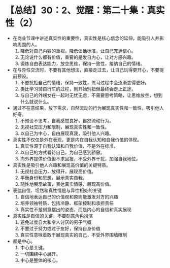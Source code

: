 # 【总结】30：2、觉醒：第二十集：真实性（2）

-   在商业节课中讲述真实性的重要性，真实性是核心信念的延伸，能吸引人并影响周围的人。
    1.  降低对自己内容的重视，降低谈话标准，让自己充满信心。
    2.  无论说什么都有价值，重要的是发自内心，让对方感兴趣。
    3.  锻炼自由表达能力，放空思维，保持一致性，接纳自己的情绪。
-   在与异性交流时，不要有其他想法，直接走过去，让自己玩得更开心，不要提前预设。
    1.  不要抗拒自己的情绪，保持一致性，练习过程中会逐渐变得更好。
    2.  类比学习骑自行车的过程，刚开始别扭但最终会走上正途。
    3.  与自己的外甥女在一起时无忧无虑，不需要思考策略，让思维放空，想到什么就说什么。
-   通过不在意结果，放下需求，自然流动的行为展现真实性和一致性，吸引他人好奇。
    1.  不预设不思考，自我感觉良好，自然流动行为。
    2.  无视社交压力和限制，展现真实性和一致性。
    3.  以自己为中心，自由展现真我，吸引他人兴趣。
-   真实性不仅仅是外在表现，更是内在自我认知和自我价值的体现。
    1.  真实性源于自我认知和自我价值，不是外在标准。
    2.  以自己的方式看待自己，为自己感到骄傲。
    3.  向外界提供价值但不求回报，不受外界干扰，加强自我地位。
-   真实性是吸引他人兴趣和展现高价值的关键特质。
    1.  无视社会压力，放得开，展现高价值。
    2.  平衡身份和思想，展示真实自我。
    3.  随性地展示故事，表达真实情感，展现高价值。
-   表达自信、坦然和真性情是与异性相处的关键
    1.  自信地表达自己的价值观和原则能激发对方的兴趣
    2.  培养领袖特质，包括冷静、框架控制和承担责任
    3.  真实性不是刻意摆出的姿态，而是内心的自信和真实展现
-   真实性是自信的关键，不要刻意角色扮演
    1.  避免过度自大和令人讨厌的男子气概
    2.  不要过于努力或过于友好，保持自身价值
    3.  真实性意味着敢于展现真实的自己，不受外界围墙限制
-   都是中心。
    1.  中心是关键。
    2.  一切围绕中心展开。
    3.  中心是整体的核心。